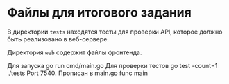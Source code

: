 # Файлы для итогового задания

В директории `tests` находятся тесты для проверки API, которое должно быть реализовано в веб-сервере.

Директория `web` содержит файлы фронтенда.

Для запуска go run cmd/main.go
Для проверки тестов go test -count=1 ./tests 
Port 7540. Прописан в main.go func main